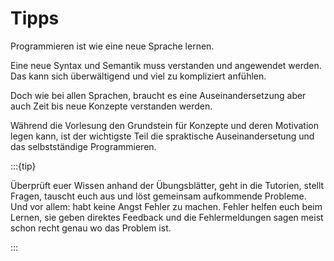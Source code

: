 # Tipps

Programmieren ist wie eine neue Sprache lernen. 

Eine neue Syntax und Semantik muss verstanden und angewendet werden. Das kann sich überwältigend und viel zu kompliziert anfühlen.

Doch wie bei allen Sprachen, braucht es eine Auseinandersetzung aber auch Zeit bis neue Konzepte verstanden werden.

Während die Vorlesung den Grundstein für Konzepte und deren Motivation legen kann, ist der wichtigste Teil die spraktische Auseinandersetung und das selbstständige Programmieren.


:::{tip}

Überprüft euer Wissen anhand der Übungsblätter, geht in die Tutorien, stellt Fragen, tauscht euch aus und löst gemeinsam aufkommende Probleme. Und vor allem: habt keine Angst Fehler zu machen.
Fehler helfen euch beim Lernen, sie geben direktes Feedback und die Fehlermeldungen sagen meist schon recht genau wo das Problem ist.

:::
